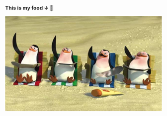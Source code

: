 ### This is my food ↓ 👋

![fucking_penguin](https://github.com/weitsunglin/weitsunglin/blob/main/fucking_penguin.jpg  )        
